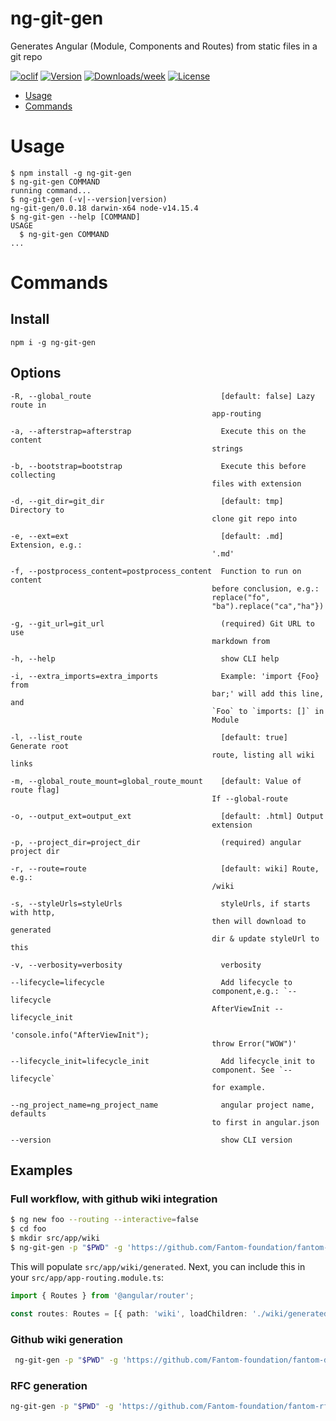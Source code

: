 ng-git-gen
==========

Generates Angular (Module, Components and Routes) from static files in a git repo

[![oclif](https://img.shields.io/badge/cli-oclif-brightgreen.svg)](https://oclif.io)
[![Version](https://img.shields.io/npm/v/ng-git-gen.svg)](https://npmjs.org/package/ng-git-gen)
[![Downloads/week](https://img.shields.io/npm/dw/ng-git-gen.svg)](https://npmjs.org/package/ng-git-gen)
[![License](https://img.shields.io/npm/l/ng-git-gen.svg)](https://github.com/SamuelMarks/ng-git-gen/blob/master/package.json)

<!-- toc -->

* [Usage](#usage)
* [Commands](#commands)

<!-- tocstop -->

# Usage

<!-- usage -->

```sh-session
$ npm install -g ng-git-gen
$ ng-git-gen COMMAND
running command...
$ ng-git-gen (-v|--version|version)
ng-git-gen/0.0.18 darwin-x64 node-v14.15.4
$ ng-git-gen --help [COMMAND]
USAGE
  $ ng-git-gen COMMAND
...
```

<!-- usagestop -->

# Commands

<!-- commands -->

<!-- commandsstop -->

## Install

    npm i -g ng-git-gen

## Options

    -R, --global_route                             [default: false] Lazy route in
                                                 app-routing
    
    -a, --afterstrap=afterstrap                    Execute this on the content
                                                 strings
    
    -b, --bootstrap=bootstrap                      Execute this before collecting
                                                 files with extension
    
    -d, --git_dir=git_dir                          [default: tmp] Directory to
                                                 clone git repo into
    
    -e, --ext=ext                                  [default: .md] Extension, e.g.:
                                                 '.md'
    
    -f, --postprocess_content=postprocess_content  Function to run on content
                                                 before conclusion, e.g.:
                                                 replace("fo",
                                                 "ba").replace("ca","ha"})
    
    -g, --git_url=git_url                          (required) Git URL to use
                                                 markdown from
    
    -h, --help                                     show CLI help
    
    -i, --extra_imports=extra_imports              Example: 'import {Foo} from
                                                 bar;' will add this line, and
                                                 `Foo` to `imports: []` in
                                                 Module
    
    -l, --list_route                               [default: true] Generate root
                                                 route, listing all wiki links
    
    -m, --global_route_mount=global_route_mount    [default: Value of route flag]
                                                 If --global-route
    
    -o, --output_ext=output_ext                    [default: .html] Output
                                                 extension
    
    -p, --project_dir=project_dir                  (required) angular project dir
    
    -r, --route=route                              [default: wiki] Route, e.g.:
                                                 /wiki
    
    -s, --styleUrls=styleUrls                      styleUrls, if starts with http,
                                                 then will download to generated
                                                 dir & update styleUrl to this
    
    -v, --verbosity=verbosity                      verbosity
    
    --lifecycle=lifecycle                          Add lifecycle to
                                                 component,e.g.: `--lifecycle
                                                 AfterViewInit --lifecycle_init
                                                 'console.info("AfterViewInit");
                                                 throw Error("WOW")'
    
    --lifecycle_init=lifecycle_init                Add lifecycle init to
                                                 component. See `--lifecycle`
                                                 for example.
    
    --ng_project_name=ng_project_name              angular project name, defaults
                                                 to first in angular.json
    
    --version                                      show CLI version

## Examples

### Full workflow, with github wiki integration
```bash
$ ng new foo --routing --interactive=false
$ cd foo
$ mkdir src/app/wiki
$ ng-git-gen -p "$PWD" -g 'https://github.com/Fantom-foundation/fantom-dev-web.wiki.git' -l
```

This will populate `src/app/wiki/generated`. Next, you can include this in your `src/app/app-routing.module.ts`:

```typescript
import { Routes } from '@angular/router';

const routes: Routes = [{ path: 'wiki', loadChildren: './wiki/generated/generated.module#GeneratedModule' }];
```

### Github wiki generation
```bash
 ng-git-gen -p "$PWD" -g 'https://github.com/Fantom-foundation/fantom-dev-web.wiki.git' -l
```

### RFC generation
```bash
ng-git-gen -p "$PWD" -g 'https://github.com/Fantom-foundation/fantom-rfcs' -l -b 'make html_body' -e '.html' -i "import { NgxPageScrollModule } from 'ngx-page-scroll';" -f '.replace(/href="#/g, `pageScroll href="#`)' -r rfc
```
